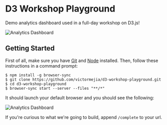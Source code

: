 # D3 Workshop Playground

Demo analytics dashboard used in a full-day workshop on D3.js!

![Analytics Dashboard](https://raw.githubusercontent.com/victormejia/d3-workshop-playground/master/dashboard-complete.png)

## Getting Started

First of all, make sure you have [Git](https://git-scm.com/) and [Node](https://nodejs.org/en/) installed. Then, follow these instructions in a command prompt:

    $ npm install -g browser-sync
    $ git clone https://github.com/victormejia/d3-workshop-playground.git
    $ cd d3-workshop-playground
    $ browser-sync start --server --files "**/*"

It should launch your default browser and you should see the following:

![Analytics Dashboard](https://raw.githubusercontent.com/victormejia/d3-workshop-playground/master/dashboard.png)

If you're curious to what we're going to build, append `/complete` to your url.
